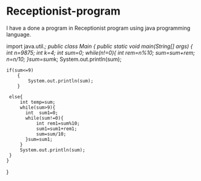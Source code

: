 # Receptionist-program
I have a done a program in Receptionist program  using java programming language.

import java.util.*;
public class Main
{
	public static void main(String[] args) {
	int n=9875;
	int k=4;
	int sum=0;
	while(n!=0){
	   int rem=n%10;
	   sum=sum+rem;
	   n=n/10;
	}sum=sum*k;
	System.out.println(sum);
	
	if(sum<=9)	
	    {
	        System.out.println(sum);
	    }
	    
	 else{
	     int temp=sum;
	     while(sum>9){
	       int  sum1=0;
	       while(sum!=0){
	           int rem1=sum%10;
	           sum1=sum1+rem1;
	           sum=sum/10;
	       }sum=sum1;
	     }
	     System.out.println(sum);
	 }
	}
}
